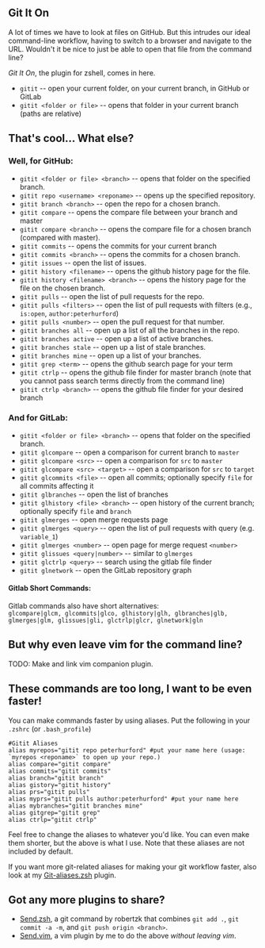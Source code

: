 ## Git It On

A lot of times we have to look at files on GitHub.  But this intrudes our ideal command-line workflow, having to switch to a browser and navigate to the URL.  Wouldn't it be nice to just be able to open that file from the command line?

*Git It On*, the plugin for zshell, comes in here.

* `gitit` -- open your current folder, on your current branch, in GitHub or GitLab
* `gitit <folder or file>` -- opens that folder in your current branch (paths are relative)


## That's cool... What else?

### Well, for GitHub:

* `gitit <folder or file> <branch>` -- opens that folder on the specified branch.
* `gitit repo <username> <reponame>` -- opens up the specified repository.
* `gitit branch <branch>` -- open the repo for a chosen branch.
* `gitit compare` -- opens the compare file between your branch and master
* `gitit compare <branch>` -- opens the compare file for a chosen branch (compared with master).
* `gitit commits` -- opens the commits for your current branch
* `gitit commits <branch>` -- opens the commits for a chosen branch.
* `gitit issues` -- open the list of issues.
* `gitit history <filename>` -- opens the github history page for the file.
* `gitit history <filename> <branch>` -- opens the history page for the file on the chosen branch.
* `gitit pulls` -- open the list of pull requests for the repo.
* `gitit pulls <filters>` -- open the list of pull requests with filters (e.g., `is:open`, `author:peterhurford`)
* `gitit pulls <number>` -- open the pull request for that number.
* `gitit branches all` -- open up a list of all the branches in the repo.
* `gitit branches active` -- open up a list of active branches.
* `gitit branches stale` -- open up a list of stale branches.
* `gitit branches mine` -- open up a list of your branches.
* `gitit grep <term>` -- opens the github search page for your term
* `gitit ctrlp` -- opens the github file finder for master branch (note that you cannot pass search terms directly from the command line)
* `gitit ctrlp <branch>` -- opens the github file finder for your desired branch

### And for GitLab:

* `gitit <folder or file> <branch>` -- opens that folder on the specified branch.
* `gitit glcompare` -- open a comparison for current branch to `master`
* `gitit glcompare <src>` -- open a comparison for `src` to `master`
* `gitit glcompare <src> <target>` -- open a comparison for `src` to `target`
* `gitit glcommits <file>` -- open all commits; optionally specify `file` for all commits affecting it
* `gitit glbranches` -- open the list of branches
* `gitit glhistory <file> <branch>` -- open history of the current branch; optionally specify `file` and `branch`
* `gitit glmerges` -- open merge requests page
* `gitit glmerges <query>` -- open the list of pull requests with query (e.g. `variable_1`)
* `gitit glmerges <number>` -- open page for merge request `<number>`
* `gitit glissues <query|number>` -- similar to `glmerges`
* `gitit glctrlp <query>` -- search using the gitlab file finder
* `gitit glnetwork` -- open the GitLab repository graph

#### Gitlab Short Commands:
Gitlab commands also have short alternatives:  
`glcompare|glcm, glcommits|glco, glhistory|glh, glbranches|glb, glmerges|glm, glissues|gli, glctrlp|glcr, glnetwork|gln`


## But why even leave vim for the command line?
TODO: Make and link vim companion plugin.


## These commands are too long, I want to be even faster!
You can make commands faster by using aliases.  Put the following in your `.zshrc` (or `.bash_profile`)

```
#Gitit Aliases
alias myrepos="gitit repo peterhurford" #put your name here (usage: `myrepos <reponame>` to open up your repo.)
alias compare="gitit compare"
alias commits="gitit commits"
alias branch="gitit branch"
alias gistory="gitit history"
alias prs="gitit pulls"
alias myprs="gitit pulls author:peterhurford" #put your name here
alias mybranches="gitit branches mine"
alias gitgrep="gitit grep"
alias ctrlp="gitit ctrlp"
```

Feel free to change the aliases to whatever you'd like. You can even make them shorter, but the above is what I use.  Note that these aliases are not included by default.

If you want more git-related aliases for making your git workflow faster, also look at my [Git-aliases.zsh](https://github.com/peterhurford/git-aliases.zsh) plugin.


## Got any more plugins to share?
* [Send.zsh](https://github.com/robertzk/send.zsh), a git command by robertzk that combines `git add .`, `git commit -a -m`, and `git push origin <branch>`.
* [Send.vim](https://github.com/peterhurford/send.vim), a vim plugin by
 me to do the above _without leaving vim_.
